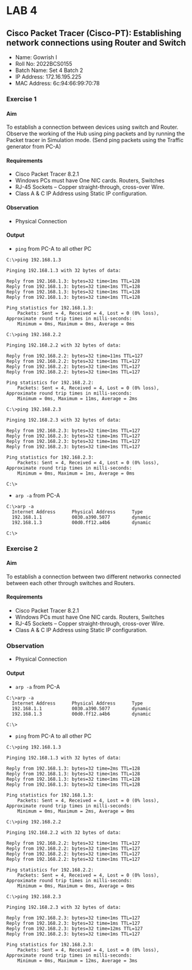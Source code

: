 # LAB 4

## Cisco Packet Tracer (Cisco-PT): Establishing network connections using Router and Switch

- Name: Gowrish I
- Roll No: 2022BCS0155
- Batch Name: Set 4 Batch 2
- IP Address: 172.16.195.225
- MAC Address: 6c:94:66:99:70:78

### Exercise 1

#### Aim

To establish a connection between devices using switch and Router. Observe the working of the Hub using ping packets and by running the Packet tracer in Simulation mode. (Send ping packets using the Traffic generator from PC-A)

#### Requirements
- Cisco Packet Tracer 8.2.1
- Windows PCs must have One NIC cards. Routers, Switches
- RJ-45 Sockets – Copper straight-through, cross-over Wire.
- Class A & C IP Address using Static IP configuration.

#### Observation

- Physical Connection

#### Output

- `ping` from PC-A to all other PC

```console
C:\>ping 192.168.1.3

Pinging 192.168.1.3 with 32 bytes of data:

Reply from 192.168.1.3: bytes=32 time<1ms TTL=128
Reply from 192.168.1.3: bytes=32 time<1ms TTL=128
Reply from 192.168.1.3: bytes=32 time<1ms TTL=128
Reply from 192.168.1.3: bytes=32 time<1ms TTL=128

Ping statistics for 192.168.1.3:
    Packets: Sent = 4, Received = 4, Lost = 0 (0% loss),
Approximate round trip times in milli-seconds:
    Minimum = 0ms, Maximum = 0ms, Average = 0ms

C:\>ping 192.168.2.2

Pinging 192.168.2.2 with 32 bytes of data:

Reply from 192.168.2.2: bytes=32 time=11ms TTL=127
Reply from 192.168.2.2: bytes=32 time<1ms TTL=127
Reply from 192.168.2.2: bytes=32 time<1ms TTL=127
Reply from 192.168.2.2: bytes=32 time<1ms TTL=127

Ping statistics for 192.168.2.2:
    Packets: Sent = 4, Received = 4, Lost = 0 (0% loss),
Approximate round trip times in milli-seconds:
    Minimum = 0ms, Maximum = 11ms, Average = 2ms

C:\>ping 192.168.2.3

Pinging 192.168.2.3 with 32 bytes of data:

Reply from 192.168.2.3: bytes=32 time<1ms TTL=127
Reply from 192.168.2.3: bytes=32 time=1ms TTL=127
Reply from 192.168.2.3: bytes=32 time=1ms TTL=127
Reply from 192.168.2.3: bytes=32 time<1ms TTL=127

Ping statistics for 192.168.2.3:
    Packets: Sent = 4, Received = 4, Lost = 0 (0% loss),
Approximate round trip times in milli-seconds:
    Minimum = 0ms, Maximum = 1ms, Average = 0ms

C:\>
```

- `arp -a` from PC-A
```console
C:\>arp -a
  Internet Address      Physical Address      Type
  192.168.1.1           0030.a390.5077        dynamic
  192.168.1.3           00d0.ff12.a4b6        dynamic

C:\>
```


### Exercise 2

#### Aim

To establish a connection between two different networks connected between each other through switches and Routers.

#### Requirements
- Cisco Packet Tracer 8.2.1
- Windows PCs must have One NIC cards. Routers, Switches
- RJ-45 Sockets – Copper straight-through, cross-over Wire.
- Class A & C IP Address using Static IP configuration.

### Observation

- Physical Connection

#### Output
- `arp -a` from PC-A
```console
C:\>arp -a
  Internet Address      Physical Address      Type
  192.168.1.1           0030.a390.5077        dynamic
  192.168.1.3           00d0.ff12.a4b6        dynamic

C:\>
```
- `ping` from PC-A to all other PC

```console
C:\>ping 192.168.1.3

Pinging 192.168.1.3 with 32 bytes of data:

Reply from 192.168.1.3: bytes=32 time=2ms TTL=128
Reply from 192.168.1.3: bytes=32 time<1ms TTL=128
Reply from 192.168.1.3: bytes=32 time<1ms TTL=128
Reply from 192.168.1.3: bytes=32 time<1ms TTL=128

Ping statistics for 192.168.1.3:
    Packets: Sent = 4, Received = 4, Lost = 0 (0% loss),
Approximate round trip times in milli-seconds:
    Minimum = 0ms, Maximum = 2ms, Average = 0ms

C:\>ping 192.168.2.2

Pinging 192.168.2.2 with 32 bytes of data:

Reply from 192.168.2.2: bytes=32 time<1ms TTL=127
Reply from 192.168.2.2: bytes=32 time<1ms TTL=127
Reply from 192.168.2.2: bytes=32 time<1ms TTL=127
Reply from 192.168.2.2: bytes=32 time<1ms TTL=127

Ping statistics for 192.168.2.2:
    Packets: Sent = 4, Received = 4, Lost = 0 (0% loss),
Approximate round trip times in milli-seconds:
    Minimum = 0ms, Maximum = 0ms, Average = 0ms

C:\>ping 192.168.2.3

Pinging 192.168.2.3 with 32 bytes of data:

Reply from 192.168.2.3: bytes=32 time<1ms TTL=127
Reply from 192.168.2.3: bytes=32 time=1ms TTL=127
Reply from 192.168.2.3: bytes=32 time=12ms TTL=127
Reply from 192.168.2.3: bytes=32 time<1ms TTL=127

Ping statistics for 192.168.2.3:
    Packets: Sent = 4, Received = 4, Lost = 0 (0% loss),
Approximate round trip times in milli-seconds:
    Minimum = 0ms, Maximum = 12ms, Average = 3ms
```
